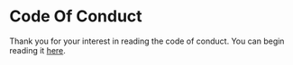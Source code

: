 # Code Of Conduct

Thank you for your interest in reading the code of conduct. You can begin reading it [here](https://www.ros-code.ga/codeofconduct/).
